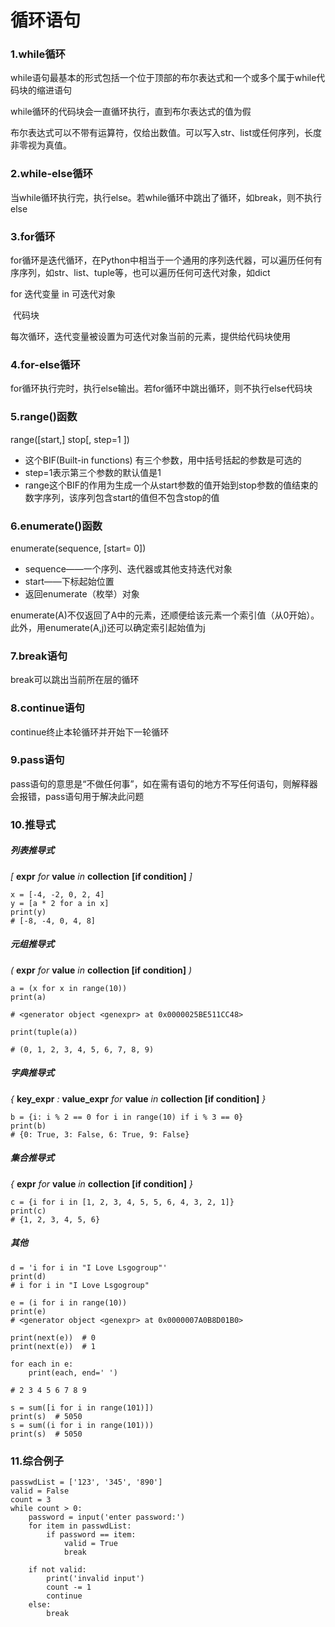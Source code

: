 # 循环语句

### 1.while循环

while语句最基本的形式包括一个位于顶部的布尔表达式和一个或多个属于while代码块的缩进语句

while循环的代码块会一直循环执行，直到布尔表达式的值为假

布尔表达式可以不带有运算符，仅给出数值。可以写入str、list或任何序列，长度非零视为真值。

### 2.while-else循环

当while循环执行完，执行else。若while循环中跳出了循环，如break，则不执行else

### 3.for循环

for循环是迭代循环，在Python中相当于一个通用的序列迭代器，可以遍历任何有序序列，如str、list、tuple等，也可以遍历任何可迭代对象，如dict

for 迭代变量 in 可迭代对象

​		代码块

每次循环，迭代变量被设置为可迭代对象当前的元素，提供给代码块使用

### 4.for-else循环

for循环执行完时，执行else输出。若for循环中跳出循环，则不执行else代码块

### 5.range()函数

range([start,] stop[, step=1 ])

+ 这个BIF(Built-in functions) 有三个参数，用中括号括起的参数是可选的
+ step=1表示第三个参数的默认值是1
+ range这个BIF的作用为生成一个从start参数的值开始到stop参数的值结束的数字序列，该序列包含start的值但不包含stop的值

### 6.enumerate()函数

enumerate(sequence, [start= 0])

+ sequence——一个序列、迭代器或其他支持迭代对象
+ start——下标起始位置
+ 返回enumerate（枚举）对象

enumerate(A)不仅返回了A中的元素，还顺便给该元素一个索引值（从0开始）。此外，用enumerate(A,j)还可以确定索引起始值为j

### 7.break语句

break可以跳出当前所在层的循环

### 8.continue语句

continue终止本轮循环并开始下一轮循环

### 9.pass语句

pass语句的意思是“不做任何事”，如在需有语句的地方不写任何语句，则解释器会报错，pass语句用于解决此问题

### 10.推导式

##### 列表推导式

*[* **expr** *for* **value** *in* **collection** **[if condition]** *]*

```
x = [-4, -2, 0, 2, 4]
y = [a * 2 for a in x]
print(y)
# [-8, -4, 0, 4, 8]
```

##### 元组推导式

*(* **expr** *for* **value** *in* **collection [if condition]** *)*

```
a = (x for x in range(10))
print(a)

# <generator object <genexpr> at 0x0000025BE511CC48>

print(tuple(a))

# (0, 1, 2, 3, 4, 5, 6, 7, 8, 9)
```

##### 字典推导式

*{* **key_expr** *:* **value_expr** *for* **value** *in* **collection [if condition]** *}*

```
b = {i: i % 2 == 0 for i in range(10) if i % 3 == 0}
print(b)
# {0: True, 3: False, 6: True, 9: False}
```

##### 集合推导式

*{* **expr** *for* **value** *in* **collection [if condition]** *}*

```
c = {i for i in [1, 2, 3, 4, 5, 5, 6, 4, 3, 2, 1]}
print(c)
# {1, 2, 3, 4, 5, 6}
```

##### 其他

```
d = 'i for i in "I Love Lsgogroup"'
print(d)
# i for i in "I Love Lsgogroup"

e = (i for i in range(10))
print(e)
# <generator object <genexpr> at 0x0000007A0B8D01B0>

print(next(e))  # 0
print(next(e))  # 1

for each in e:
    print(each, end=' ')

# 2 3 4 5 6 7 8 9

s = sum([i for i in range(101)])
print(s)  # 5050
s = sum((i for i in range(101)))
print(s)  # 5050
```

### 11.综合例子

```
passwdList = ['123', '345', '890']
valid = False
count = 3
while count > 0:
    password = input('enter password:')
    for item in passwdList:
        if password == item:
            valid = True
            break
            
    if not valid:
        print('invalid input')
        count -= 1
        continue
    else:
        break
```
